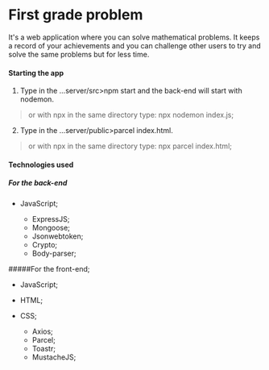 # First grade problem

It's a web application where you can solve mathematical problems. It keeps a record of your achievements and you can challenge other users to try and solve the same problems but for less time.

#### Starting the app

1. Type in the ...server/src>npm start and the back-end will start with nodemon.
>or with npx in the same directory type: npx nodemon index.js;

2. Type in the ...server/public>parcel index.html.
>or with npx in the same directory type: npx parcel index.html;

#### Technologies used

##### For the back-end

- JavaScript;

	- ExpressJS;
	- Mongoose;
	- Jsonwebtoken;
	- Crypto;
	- Body-parser;

#####For the front-end;

- JavaScript;
- HTML;
- CSS;

	- Axios;
	- Parcel;
	- Toastr;
	- MustacheJS;